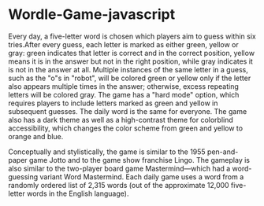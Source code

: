 # Wordle-Game-javascript
 Every day, a five-letter word is chosen which players aim to guess within six tries.After every guess, each letter is marked as either green, yellow or gray: green indicates that letter is correct and in the correct position, yellow means it is in the answer but not in the right position, while gray indicates it is not in the answer at all. Multiple instances of the same letter in a guess, such as the "o"s in "robot", will be colored green or yellow only if the letter also appears multiple times in the answer; otherwise, excess repeating letters will be colored gray. The game has a "hard mode" option, which requires players to include letters marked as green and yellow in subsequent guesses. The daily word is the same for everyone. The game also has a dark theme as well as a high-contrast theme for colorblind accessibility, which changes the color scheme from green and yellow to orange and blue.
 
 Conceptually and stylistically, the game is similar to the 1955 pen-and-paper game Jotto and to the game show franchise Lingo. The gameplay is also similar to the two-player board game Mastermind—which had a word-guessing variant Word Mastermind. Each daily game uses a word from a randomly ordered list of 2,315 words (out of the approximate 12,000 five-letter words in the English language).
